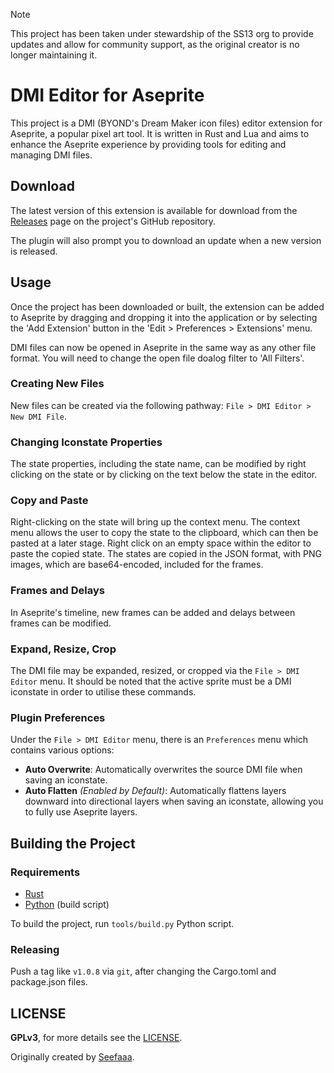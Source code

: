 > [!NOTE]
> This project has been taken under stewardship of the SS13 org to provide updates and allow for community support, as the original creator is no longer maintaining it.

# DMI Editor for Aseprite

This project is a DMI (BYOND's Dream Maker icon files) editor extension for Aseprite, a popular pixel art tool. It is written in Rust and Lua and aims to enhance the Aseprite experience by providing tools for editing and managing DMI files.

## Download

The latest version of this extension is available for download from the [Releases](https://github.com/spacestation13/aseprite-dmi/releases) page on the project's GitHub repository.

The plugin will also prompt you to download an update when a new version is released.

## Usage

Once the project has been downloaded or built, the extension can be added to Aseprite by dragging and dropping it into the application or by selecting the 'Add Extension' button in the 'Edit > Preferences > Extensions' menu.

DMI files can now be opened in Aseprite in the same way as any other file format. You will need to change the open file doalog filter to 'All Filters'.

### Creating New Files

New files can be created via the following pathway: `File > DMI Editor > New DMI File`.

### Changing Iconstate Properties

The state properties, including the state name, can be modified by right clicking on the state or by clicking on the text below the state in the editor.

### Copy and Paste

Right-clicking on the state will bring up the context menu. The context menu allows the user to copy the state to the clipboard, which can then be pasted at a later stage. Right click on an empty space within the editor to paste the copied state. The states are copied in the JSON format, with PNG images, which are base64-encoded, included for the frames.

### Frames and Delays

In Aseprite's timeline, new frames can be added and delays between frames can be modified.

### Expand, Resize, Crop

The DMI file may be expanded, resized, or cropped via the `File > DMI Editor` menu. It should be noted that the active sprite must be a DMI iconstate in order to utilise these commands.

### Plugin Preferences
Under the `File > DMI Editor` menu, there is an `Preferences` menu which contains various options:

- **Auto Overwrite**: Automatically overwrites the source DMI file when saving an iconstate.
- **Auto Flatten** *(Enabled by Default)*: Automatically flattens layers downward into directional layers when saving an iconstate, allowing you to fully use Aseprite layers.

## Building the Project

### Requirements

- [Rust](https://www.rust-lang.org/)
- [Python](https://www.python.org/) (build script)

To build the project, run `tools/build.py` Python script.

### Releasing

Push a tag like `v1.0.8` via `git`, after changing the Cargo.toml and package.json files.

## LICENSE

**GPLv3**, for more details see the [LICENSE](./LICENSE).

Originally created by [Seefaaa](https://github.com/Seefaaa).
